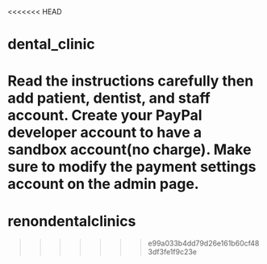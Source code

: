 <<<<<<< HEAD
# dental_clinic

Read the instructions carefully then add patient, dentist, and staff account.
Create your PayPal developer account to have a sandbox account(no charge).
Make sure to modify the payment settings account on the admin page.
=======
# renondentalclinics
>>>>>>> e99a033b4dd79d26e161b60cf483df3fe1f9c23e
